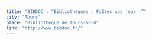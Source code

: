 ```yaml
---
title: "BIBDOC : “Bibliothèques : Faîtes vos jeux !”"
city: "Tours"
place: "Bibliothèque de Tours-Nord"
link: "http://www.bibdoc.fr/"
---
```

